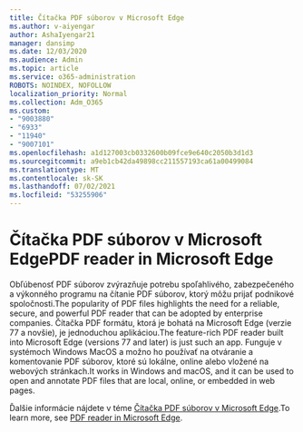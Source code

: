```yaml
---
title: Čítačka PDF súborov v Microsoft Edge
ms.author: v-aiyengar
author: AshaIyengar21
manager: dansimp
ms.date: 12/03/2020
ms.audience: Admin
ms.topic: article
ms.service: o365-administration
ROBOTS: NOINDEX, NOFOLLOW
localization_priority: Normal
ms.collection: Adm_O365
ms.custom:
- "9003880"
- "6933"
- "11940"
- "9007101"
ms.openlocfilehash: a1d127003cb0332600b09fce9e640c2050b3d1d3
ms.sourcegitcommit: a9eb1cb42da49898cc211557193ca61a00499084
ms.translationtype: MT
ms.contentlocale: sk-SK
ms.lasthandoff: 07/02/2021
ms.locfileid: "53255906"
---
```

# <a name="pdf-reader-in-microsoft-edge"></a><span data-ttu-id="60ec7-102">Čítačka PDF súborov v Microsoft Edge</span><span class="sxs-lookup"><span data-stu-id="60ec7-102">PDF reader in Microsoft Edge</span></span>

<span data-ttu-id="60ec7-103">Obľúbenosť PDF súborov zvýrazňuje potrebu spoľahlivého, zabezpečeného a výkonného programu na čítanie PDF súborov, ktorý môžu prijať podnikové spoločnosti.</span><span class="sxs-lookup"><span data-stu-id="60ec7-103">The popularity of PDF files highlights the need for a reliable, secure, and powerful PDF reader that can be adopted by enterprise companies.</span></span> <span data-ttu-id="60ec7-104">Čítačka PDF formátu, ktorá je bohatá na Microsoft Edge (verzie 77 a novšie), je jednoduchou aplikáciou.</span><span class="sxs-lookup"><span data-stu-id="60ec7-104">The feature-rich PDF reader built into Microsoft Edge (versions 77 and later) is just such an app.</span></span> <span data-ttu-id="60ec7-105">Funguje v systémoch Windows MacOS a možno ho používať na otváranie a komentovanie PDF súborov, ktoré sú lokálne, online alebo vložené na webových stránkach.</span><span class="sxs-lookup"><span data-stu-id="60ec7-105">It works in Windows and macOS, and it can be used to open and annotate PDF files that are local, online, or embedded in web pages.</span></span>

<span data-ttu-id="60ec7-106">Ďalšie informácie nájdete v téme [Čítačka PDF súborov v Microsoft Edge](https://go.microsoft.com/fwlink/?linkid=2140005).</span><span class="sxs-lookup"><span data-stu-id="60ec7-106">To learn more, see [PDF reader in Microsoft Edge](https://go.microsoft.com/fwlink/?linkid=2140005).</span></span>
